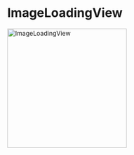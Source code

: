 # ImageLoadingView

<img width="272" alt="ImageLoadingView" src="https://user-images.githubusercontent.com/3993516/131097481-f9f843da-0303-4886-a7c6-a2237cb714d8.png">

